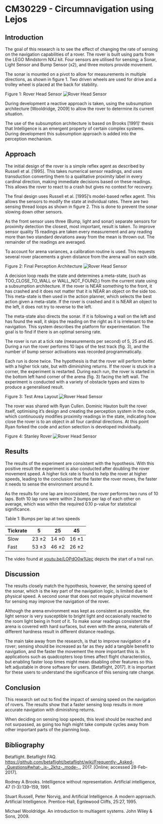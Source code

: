 # CM30229 - Circumnavigation using Lejos

## Introduction

The goal of this research is to see the effect of changing the rate of sensing on the navigation capabilities of a rover. The rover is built using parts from the LEGO Mindstorm NXJ kit. Four sensors are utilised for sensing; a Sonar, Light Sensor and Bump Sensor (x2), and three motors provide movement.

The sonar is mounted on a pivot to allow for measurements in multiple directions, as shown in figure 1. Two driven wheels are used for drive and a trolley wheel is placed at the back for stability.

Figure 1: Rover Head Sensor
![Rover Head Sensor](https://github.com/domhauton/CM30229-Intelligent-Control-Systems-Lejos/blob/master/writeup/dominic/img/headshot.JPG)

During development a reactive approach is taken, using the subsumption architecture [Wooldridge, 2009] to allow the rover to determine its current situation.

The use of the subsumption architecture is based on Brooks [1991]’ thesis that Intelligence is an emergent property of certain complex systems. During development this subsumption approach is added into the perception mechanism.

## Approach

The initial design of the rover is a simple reflex agent as described by Russell et al. [1995]. This takes numerical sensor readings, and uses transduction converting them to a qualitative proximity label in every cardinal direction, making immediate decisions based on these readings. This allows the rover to react to a crash but gives no context for recovery.

The final design uses Russell et al. [1995]’s model-based reflex agent. This allows the sensors to modify the state at individual rates. There are two sensing thread loops as shown in figure 2. This is done to prevent the sonar slowing down other sensors.

As the front sensor uses three (Bump, light and sonar) separate sensors for proximity detection the closest, most important, result is taken. To improve sensor quality 15 readings are taken every measurement and any reading more than two standard deviations away from the mean is thrown out. The remainder of the readings are averaged.

To account for arena variances, a calibration routine is used. This requests several rover placements a given distance from the arena wall on each side.

Figure 2: Final Perception Architecture
![Rover Head Sensor](https://github.com/domhauton/CM30229-Intelligent-Control-Systems-Lejos/blob/master/writeup/dominic/img/sensing-diagram.jpg)

A decision loop reads the state and determines a meta-state, (such as TOO_CLOSE_TO_WALL or WALL_NOT_FOUND,) from the current state using a subsumption architecture. If the rover is NEAR something to the front, it has crashed and it does not matter that it is NEAR an object on the side too. This meta-state is then used in the action planner, which selects the best action given a meta-state. If the rover is crashed and it is NEAR an object to the left, it does not try to reverse to the left.

The meta-state also directs the sonar. If it is following a wall on the left and has found the wall, it skips the reading on the right as it is irrelevant to the navigation. This system describes the platform for experimentation. The goal is to find if there is an optimal sensing rate.

The rover is run at a tick rate (measurements per second) of 5, 25 and 45. During a run the rover performs 10 laps of the test track (fig. 3), and the number of bump sensor activations was recorded programmatically.

Each run is done twice. The hypothesis is that the rover will perform better with a higher tick rate, but with diminishing returns. If the rover is stuck in a corner, the experiment is restarted. During each run, the rover is started in the bottom left hand corner of the arena (fig. 3) facing the left wall. The experiment is conducted with a variety of obstacle types and sizes to produce a generalised result.

Figure 3: Test Area Layout
![Rover Head Sensor](https://github.com/domhauton/CM30229-Intelligent-Control-Systems-Lejos/blob/master/writeup/dominic/img/test-area-layout.png)

The rover was shared with Ryan Cullen. Dominic Hauton built the rover itself, optimising it’s design and creating the perception system in the code, which continuously modifies proximity readings in the state, indicating how close the rover is to an object in all four cardinal directions. At this point Ryan forked the code and action selection is developed individually.

Figure 4: Stanley Rover
![Rover Head Sensor](https://github.com/domhauton/CM30229-Intelligent-Control-Systems-Lejos/blob/master/writeup/dominic/img/full.JPG)

## Results

The results of the experiment are consistent with the hypothesis. With this positive result the experiment is also conducted after doubling the rover movement speed. A higher tick rate is found to help the rover at higher speeds, leading to the conclusion that the faster the rover moves, the faster it needs to sense the environment around it.

As the results for one lap are inconsistent, the rover performs two runs of 10 laps. Both 10 lap runs were within 2 bumps per lap of each other on average, which was within the required 0.10 p-value for statistical significance.

Table 1: Bumps per lap at two speeds

| Tickrate |   5   |  25   |  45   |
| -------- |:-----:|:-----:|:-----:|
| Slow     | 23 ±2 | 14 ±0 | 16 ±1 |
| Fast	   | 53 ±3 | 46 ±2 | 26 ±2 |

The video found at [youtu.be/LOPdO0w1Uec](https://youtu.be/LOPdO0w1Uec) depicts the start of a trail run.

## Discussion

The results closely match the hypothesis, however, the sensing speed of the sonar, which is the key part of the navigation logic, is limited due to physical speed. A second sonar that does not require physical movement for sensing may improve the navigation of the rover.

Although the arena environment was kept as consistent as possible, the light sensor is very susceptible to bright light and occasionally reacted to the room light being in front of it. To make sonar readings consistent the arena is covered with hard surfaces, but even with the arena, materials of different hardness result in different distance readings.

The main take away from the research, is that to improve navigation of a rover; sensing should be increased as far as they add a tangible benefit to navigation, and the faster the movement the more important this is. In applications such as quadcopters loop times affect flight characteristics, but enabling faster loop times might mean disabling other features so this left adjustable in drone software for users. [Betaflight, 2017]. It is important for these users to understand the significance of this sensing rate change.

## Conclusion

This research set out to find the impact of sensing speed on the navigation of rovers. The results show that a faster sensing loop results in more accurate navigation with diminishing returns.

When deciding on sensing loop speeds, this level should be reached and not surpassed, as going too high might take compute cycles away from other important parts of the planning loop.

## Bibliography

   Betaflight. Betaflight FAQ. https://github.com/betaflight/betaflight/wiki/Frequently-_Asked-_Questions#what-_is-_2khz-_mode-_, 2017. [Online; accessed 28-Feb-2017].

   Rodney A Brooks. Intelligence without representation. Artificial intelligence, 47 (1-3):139–159, 1991.

   Stuart Russell, Peter Norvig, and Artificial Intelligence. A modern approach. Artificial Intelligence. Prentice-Hall, Egnlewood Cliffs, 25:27, 1995.

   Michael Wooldridge. An introduction to multiagent systems. John Wiley & Sons, 2009.
